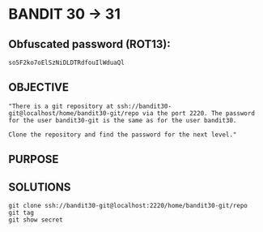 # BANDIT 30 -> 31

## Obfuscated password (ROT13): 

	so5F2ko7oElSzNiDLDTRdfouIlWduaQl

## OBJECTIVE

	"There is a git repository at ssh://bandit30-git@localhost/home/bandit30-git/repo via the port 2220. The password for the user bandit30-git is the same as for the user bandit30.

	Clone the repository and find the password for the next level."

## PURPOSE


## SOLUTIONS

	git clone ssh://bandit30-git@localhost:2220/home/bandit30-git/repo
	git tag
	git show secret
